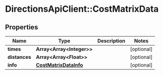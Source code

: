 # DirectionsApiClient::CostMatrixData

## Properties
Name | Type | Description | Notes
------------ | ------------- | ------------- | -------------
**times** | **Array&lt;Array&lt;Integer&gt;&gt;** |  | [optional] 
**distances** | **Array&lt;Array&lt;Float&gt;&gt;** |  | [optional] 
**info** | [**CostMatrixDataInfo**](CostMatrixDataInfo.md) |  | [optional] 


